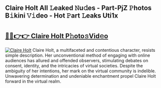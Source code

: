 ## Claire Holt All 𝙻eaked 𝙽u𝚍es - Part-PjZ 𝙿hotos B𝚒kini 𝚅𝚒deo - Hot 𝙿art 𝙻eaks Uti1x

# <h2><a href="http://ld1thdv.urlbe.top/?page=Claire+Holt">🔗🔗👉👉 Claire Holt P𝚑oto𝚜Vid𝚎o</a></h2>

[![Claire Holt](https://i.imgur.com/eBuTRDB.gif)](http://ld1thdv.urlbe.top/?page=Claire+Holt)
Claire Holt, a multifaceted and contentious character, resists simple description. Her unconventional method of engaging with online audiences has allured and offended observers, stimulating debates on consent, identity, and the intricacies of virtual societies. Despite the ambiguity of her intentions, her mark on the virtual community is indelible. Unwavering determination and undeniable enchantment propel Claire Holt forward in the virtual realm.
